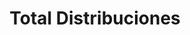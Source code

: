 ---
title: "Total Distribuciones"
url: /gobernador-agronomo-valentin-virasoro/total-distribuciones/
shop: Großhandel
---